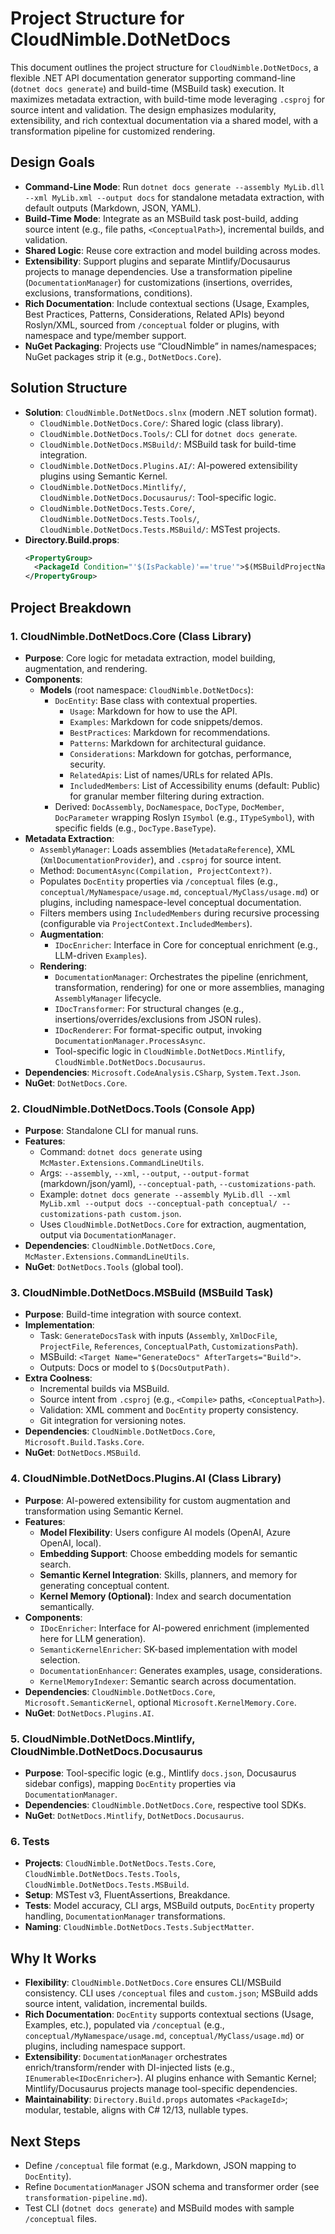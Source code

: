 # Project Structure for CloudNimble.DotNetDocs

This document outlines the project structure for `CloudNimble.DotNetDocs`, a flexible .NET API documentation generator supporting command-line (`dotnet docs generate`) and build-time (MSBuild task) execution. It maximizes metadata extraction, with build-time mode leveraging `.csproj` for source intent and validation. The design emphasizes modularity, extensibility, and rich contextual documentation via a shared model, with a transformation pipeline for customized rendering.

## Design Goals
- **Command-Line Mode**: Run `dotnet docs generate --assembly MyLib.dll --xml MyLib.xml --output docs` for standalone metadata extraction, with default outputs (Markdown, JSON, YAML).
- **Build-Time Mode**: Integrate as an MSBuild task post-build, adding source intent (e.g., file paths, `<ConceptualPath>`), incremental builds, and validation.
- **Shared Logic**: Reuse core extraction and model building across modes.
- **Extensibility**: Support plugins and separate Mintlify/Docusaurus projects to manage dependencies. Use a transformation pipeline (`DocumentationManager`) for customizations (insertions, overrides, exclusions, transformations, conditions).
- **Rich Documentation**: Include contextual sections (Usage, Examples, Best Practices, Patterns, Considerations, Related APIs) beyond Roslyn/XML, sourced from `/conceptual` folder or plugins, with namespace and type/member support.
- **NuGet Packaging**: Projects use “CloudNimble” in names/namespaces; NuGet packages strip it (e.g., `DotNetDocs.Core`).

## Solution Structure
- **Solution**: `CloudNimble.DotNetDocs.slnx` (modern .NET solution format).
  - `CloudNimble.DotNetDocs.Core/`: Shared logic (class library).
  - `CloudNimble.DotNetDocs.Tools/`: CLI for `dotnet docs generate`.
  - `CloudNimble.DotNetDocs.MSBuild/`: MSBuild task for build-time integration.
  - `CloudNimble.DotNetDocs.Plugins.AI/`: AI-powered extensibility plugins using Semantic Kernel.
  - `CloudNimble.DotNetDocs.Mintlify/`, `CloudNimble.DotNetDocs.Docusaurus/`: Tool-specific logic.
  - `CloudNimble.DotNetDocs.Tests.Core/`, `CloudNimble.DotNetDocs.Tests.Tools/`, `CloudNimble.DotNetDocs.Tests.MSBuild/`: MSTest projects.
- **Directory.Build.props**:
  ```xml
  <PropertyGroup>
    <PackageId Condition="'$(IsPackable)'=='true'">$(MSBuildProjectName.Replace('CloudNimble.', ''))</PackageId>
  </PropertyGroup>
  ```

## Project Breakdown

### 1. CloudNimble.DotNetDocs.Core (Class Library)
- **Purpose**: Core logic for metadata extraction, model building, augmentation, and rendering.
- **Components**:
  - **Models** (root namespace: `CloudNimble.DotNetDocs`):
    - `DocEntity`: Base class with contextual properties.
      - `Usage`: Markdown for how to use the API.
      - `Examples`: Markdown for code snippets/demos.
      - `BestPractices`: Markdown for recommendations.
      - `Patterns`: Markdown for architectural guidance.
      - `Considerations`: Markdown for gotchas, performance, security.
      - `RelatedApis`: List of names/URLs for related APIs.
      - `IncludedMembers`: List of Accessibility enums (default: Public) for granular member filtering during extraction.
    - Derived: `DocAssembly`, `DocNamespace`, `DocType`, `DocMember`, `DocParameter` wrapping Roslyn `ISymbol` (e.g., `ITypeSymbol`), with specific fields (e.g., `DocType.BaseType`).
- **Metadata Extraction**:
  - `AssemblyManager`: Loads assemblies (`MetadataReference`), XML (`XmlDocumentationProvider`), and `.csproj` for source intent.
  - Method: `DocumentAsync(Compilation, ProjectContext?)`.
  - Populates `DocEntity` properties via `/conceptual` files (e.g., `conceptual/MyNamespace/usage.md`, `conceptual/MyClass/usage.md`) or plugins, including namespace-level conceptual documentation.
  - Filters members using `IncludedMembers` during recursive processing (configurable via `ProjectContext.IncludedMembers`).
  - **Augmentation**:
    - `IDocEnricher`: Interface in Core for conceptual enrichment (e.g., LLM-driven `Examples`).
  - **Rendering**:
    - `DocumentationManager`: Orchestrates the pipeline (enrichment, transformation, rendering) for one or more assemblies, managing `AssemblyManager` lifecycle.
    - `IDocTransformer`: For structural changes (e.g., insertions/overrides/exclusions from JSON rules).
    - `IDocRenderer`: For format-specific output, invoking `DocumentationManager.ProcessAsync`.
    - Tool-specific logic in `CloudNimble.DotNetDocs.Mintlify`, `CloudNimble.DotNetDocs.Docusaurus`.
- **Dependencies**: `Microsoft.CodeAnalysis.CSharp`, `System.Text.Json`.
- **NuGet**: `DotNetDocs.Core`.

### 2. CloudNimble.DotNetDocs.Tools (Console App)
- **Purpose**: Standalone CLI for manual runs.
- **Features**:
  - Command: `dotnet docs generate` using `McMaster.Extensions.CommandLineUtils`.
  - Args: `--assembly`, `--xml`, `--output`, `--output-format` (markdown/json/yaml), `--conceptual-path`, `--customizations-path`.
  - Example: `dotnet docs generate --assembly MyLib.dll --xml MyLib.xml --output docs --conceptual-path conceptual/ --customizations-path custom.json`.
  - Uses `CloudNimble.DotNetDocs.Core` for extraction, augmentation, output via `DocumentationManager`.
- **Dependencies**: `CloudNimble.DotNetDocs.Core`, `McMaster.Extensions.CommandLineUtils`.
- **NuGet**: `DotNetDocs.Tools` (global tool).

### 3. CloudNimble.DotNetDocs.MSBuild (MSBuild Task)
- **Purpose**: Build-time integration with source context.
- **Implementation**:
  - Task: `GenerateDocsTask` with inputs (`Assembly`, `XmlDocFile`, `ProjectFile`, `References`, `ConceptualPath`, `CustomizationsPath`).
  - MSBuild: `<Target Name="GenerateDocs" AfterTargets="Build">`.
  - Outputs: Docs or model to `$(DocsOutputPath)`.
- **Extra Coolness**:
  - Incremental builds via MSBuild.
  - Source intent from `.csproj` (e.g., `<Compile>` paths, `<ConceptualPath>`).
  - Validation: XML comment and `DocEntity` property consistency.
  - Git integration for versioning notes.
- **Dependencies**: `CloudNimble.DotNetDocs.Core`, `Microsoft.Build.Tasks.Core`.
- **NuGet**: `DotNetDocs.MSBuild`.

### 4. CloudNimble.DotNetDocs.Plugins.AI (Class Library)
- **Purpose**: AI-powered extensibility for custom augmentation and transformation using Semantic Kernel.
- **Features**:
  - **Model Flexibility**: Users configure AI models (OpenAI, Azure OpenAI, local).
  - **Embedding Support**: Choose embedding models for semantic search.
  - **Semantic Kernel Integration**: Skills, planners, and memory for generating conceptual content.
  - **Kernel Memory (Optional)**: Index and search documentation semantically.
- **Components**:
  - `IDocEnricher`: Interface for AI-powered enrichment (implemented here for LLM generation).
  - `SemanticKernelEnricher`: SK-based implementation with model selection.
  - `DocumentationEnhancer`: Generates examples, usage, considerations.
  - `KernelMemoryIndexer`: Semantic search across documentation.
- **Dependencies**: `CloudNimble.DotNetDocs.Core`, `Microsoft.SemanticKernel`, optional `Microsoft.KernelMemory.Core`.
- **NuGet**: `DotNetDocs.Plugins.AI`.

### 5. CloudNimble.DotNetDocs.Mintlify, CloudNimble.DotNetDocs.Docusaurus
- **Purpose**: Tool-specific logic (e.g., Mintlify `docs.json`, Docusaurus sidebar configs), mapping `DocEntity` properties via `DocumentationManager`.
- **Dependencies**: `CloudNimble.DotNetDocs.Core`, respective tool SDKs.
- **NuGet**: `DotNetDocs.Mintlify`, `DotNetDocs.Docusaurus`.

### 6. Tests
- **Projects**: `CloudNimble.DotNetDocs.Tests.Core`, `CloudNimble.DotNetDocs.Tests.Tools`, `CloudNimble.DotNetDocs.Tests.MSBuild`.
- **Setup**: MSTest v3, FluentAssertions, Breakdance.
- **Tests**: Model accuracy, CLI args, MSBuild outputs, `DocEntity` property handling, `DocumentationManager` transformations.
- **Naming**: `CloudNimble.DotNetDocs.Tests.SubjectMatter`.

## Why It Works
- **Flexibility**: `CloudNimble.DotNetDocs.Core` ensures CLI/MSBuild consistency. CLI uses `/conceptual` files and `custom.json`; MSBuild adds source intent, validation, incremental builds.
- **Rich Documentation**: `DocEntity` supports contextual sections (Usage, Examples, etc.), populated via `/conceptual` (e.g., `conceptual/MyNamespace/usage.md`, `conceptual/MyClass/usage.md`) or plugins, including namespace support.
- **Extensibility**: `DocumentationManager` orchestrates enrich/transform/render with DI-injected lists (e.g., `IEnumerable<IDocEnricher>`). AI plugins enhance with Semantic Kernel; Mintlify/Docusaurus projects manage tool-specific dependencies.
- **Maintainability**: `Directory.Build.props` automates `<PackageId>`; modular, testable, aligns with C# 12/13, nullable types.

## Next Steps
- Define `/conceptual` file format (e.g., Markdown, JSON mapping to `DocEntity`).
- Refine `DocumentationManager` JSON schema and transformer order (see `transformation-pipeline.md`).
- Test CLI (`dotnet docs generate`) and MSBuild modes with sample `/conceptual` files.

